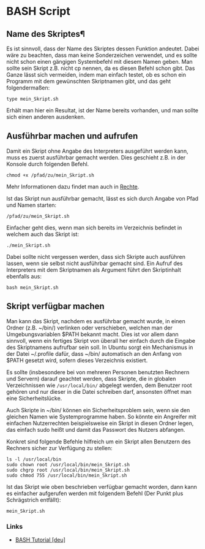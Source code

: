 # BASH Script

## Name des Skriptes¶

Es ist sinnvoll, dass der Name des Skriptes dessen Funktion andeutet. Dabei wäre zu beachten, dass man keine Sonderzeichen verwendet, und es sollte nicht 
schon einen gängigen Systembefehl mit diesem Namen geben. Man sollte sein Skript z.B. nicht cp nennen, da es diesen Befehl schon gibt. Das Ganze lässt sich vermeiden, 
indem man einfach testet, ob es schon ein Programm mit dem gewünschten Skriptnamen gibt, und das geht folgendermaßen:
```
type mein_Skript.sh 
```
Erhält man hier ein Resultat, ist der Name bereits vorhanden, und man sollte sich einen anderen ausdenken.

## Ausführbar machen und aufrufen

Damit ein Skript ohne Angabe des Interpreters ausgeführt werden kann, muss es zuerst ausführbar gemacht werden. Dies geschieht z.B. in der Konsole durch folgenden Befehl.
```
chmod +x /pfad/zu/mein_Skript.sh 
```
Mehr Informationen dazu findet man auch in [Rechte](https://wiki.ubuntuusers.de/Rechte/).

Ist das Skript nun ausführbar gemacht, lässt es sich durch Angabe von Pfad und Namen starten:
```
/pfad/zu/mein_Skript.sh 
```
Einfacher geht dies, wenn man sich bereits im Verzeichnis befindet in welchem auch das Skript ist:
```
./mein_Skript.sh 
```
Dabei sollte nicht vergessen werden, dass sich Skripte auch ausführen lassen, wenn sie selbst nicht ausführbar gemacht sind. 
Ein Aufruf des Interpreters mit dem Skriptnamen als Argument führt den Skriptinhalt ebenfalls aus:
```
bash mein_Skript.sh
```

## Skript verfügbar machen

Man kann das Skript, nachdem es ausführbar gemacht wurde, in einen Ordner (z.B. ~/bin/) verlinken oder verschieben, welchen man der Umgebungsvariablen $PATH bekannt macht. 
Dies ist vor allem dann sinnvoll, wenn ein fertiges Skript von überall her einfach durch die Eingabe des Skriptnamens aufrufbar sein soll. 
In Ubuntu sorgt ein Mechanismus in der Datei ~/.profile dafür, dass ~/bin/ automatisch an den Anfang von $PATH gesetzt wird, sofern dieses Verzeichnis existiert.

Es sollte (insbesondere bei von mehreren Personen benutzten Rechnern und Servern) darauf geachtet werden, dass Skripte, die in globalen Verzeichnissen wie ```/usr/local/bin/``` abgelegt werden, dem Benutzer root gehören und nur dieser in die Datei schreiben darf, ansonsten öffnet man eine Sicherheitslücke.

Auch Skripte in ~/bin/ können ein Sicherheitsproblem sein, wenn sie den gleichen Namen wie Systemprogramme haben. So könnte ein Angreifer mit einfachen Nutzerrechten beispielsweise ein Skript in diesen Ordner legen, das einfach sudo heißt und damit das Passwort des Nutzers abfangen.

Konkret sind folgende Befehle hilfreich um ein Skript allen Benutzern des Rechners sicher zur Verfügung zu stellen:
```
ls -l /usr/local/bin
sudo chown root /usr/local/bin/mein_Skript.sh
sudo chgrp root /usr/local/bin/mein_Skript.sh
sudo chmod 755 /usr/local/bin/mein_Skript.sh 
```
Ist das Skript wie oben beschrieben verfügbar gemacht worden, dann kann es einfacher aufgerufen werden mit folgendem Befehl (Der Punkt plus Schrägstrich entfällt):
```
mein_Skript.sh
```

### Links
+ [BASH Tutorial [deu]](https://www.ernstlx.com/linux90script.html)

